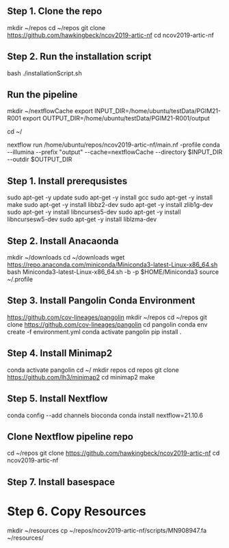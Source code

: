 
## Step 1. Clone the repo
mkdir ~/repos
cd ~/repos
git clone https://github.com/hawkingbeck/ncov2019-artic-nf
cd ncov2019-artic-nf

## Step 2. Run the installation script
bash ./installationScript.sh


## Run the pipeline
mkdir ~/nextflowCache
export INPUT_DIR=/home/ubuntu/testData/PGIM21-R001
export OUTPUT_DIR=/home/ubuntu/testData/PGIM21-R001/output

cd ~/

nextflow run /home/ubuntu/repos/ncov2019-artic-nf/main.nf -profile conda --illumina --prefix "output" --cache=nextflowCache --directory $INPUT_DIR --outdir $OUTPUT_DIR 

## Step 1. Install prerequsistes

sudo apt-get -y update
sudo apt-get -y install gcc
sudo apt-get -y install make
sudo apt-get -y install libbz2-dev
sudo apt-get -y install zlib1g-dev
sudo apt-get -y install libncurses5-dev
sudo apt-get -y install libncursesw5-dev
sudo apt-get -y install liblzma-dev

## Step 2. Install Anacaonda

mkdir ~/downloads
cd ~/downloads
wget https://repo.anaconda.com/miniconda/Miniconda3-latest-Linux-x86_64.sh
bash Miniconda3-latest-Linux-x86_64.sh -b -p $HOME/Miniconda3
source ~/.profile

## Step 3. Install Pangolin Conda Environment

https://github.com/cov-lineages/pangolin 
mkdir ~/repos
cd ~/repos
git clone https://github.com/cov-lineages/pangolin 
cd pangolin
conda env create -f environment.yml
conda activate pangolin
pip install .

## Step 4. Install Minimap2
conda activate pangolin
cd ~/
mkdir repos
cd repos
git clone https://github.com/lh3/minimap2
cd minimap2
make

## Step 5. Install Nextflow
conda config --add channels bioconda
conda install nextflow=21.10.6

## Clone Nextflow pipeline repo
cd ~/repos
git clone https://github.com/hawkingbeck/ncov2019-artic-nf
cd ncov2019-artic-nf

## Step 7. Install basespace
<!-- mkdir ~/bin
wget "https://launch.basespace.illumina.com/CLI/latest/amd64-linux/bs" -O $HOME/bin/bs
chmod u+x $HOME/bin/bs
bs --help -->

# Step 6. Copy Resources
mkdir ~/resources
cp ~/repos/ncov2019-artic-nf/scripts/MN908947.fa ~/resources/




<!-- cd ~/downloads
sudo apt-get update
sudo apt install default-jre
v21.10.6
https://github.com/nextflow-io/nextflow
git clone https://github.com/nextflow-io/nextflow.git --branch v21.10.6
wget -qO- https://get.nextflow.io | bash
chmod +x nextflow
sudo mv nextflow /usr/bin/
sudo chown -hR ubuntu /usr/bin/nextflow -->


<!-- ## Step 4. Install SamTools
sudo apt-get update
sudo apt-get install gcc
sudo apt-get install make
sudo apt-get install libbz2-dev
sudo apt-get install zlib1g-dev
sudo apt-get install libncurses5-dev 
sudo apt-get install libncursesw5-dev
sudo apt-get install liblzma-dev -->

<!-- ### Install htslib
cd /usr/bin
sudo wget https://github.com/samtools/htslib/releases/download/1.9/htslib-1.9.tar.bz2
sudo tar -vxjf htslib-1.9.tar.bz2
sudo rm htslib-1.9.tar.bz2
cd htslib-1.9
sudo make -->

<!-- ### Install sam tools
cd ..
sudo wget https://github.com/samtools/samtools/releases/download/1.9/samtools-1.9.tar.bz2
sudo tar -vxjf samtools-1.9.tar.bz2
sudo rm samtools-1.9.tar.bz2
cd samtools-1.9
sudo make -->

<!-- ### Install BCF Tools
cd ..
sudo wget https://github.com/samtools/bcftools/releases/download/1.9/bcftools-1.9.tar.bz2
sudo tar -vxjf bcftools-1.9.tar.bz2
sudo rm bcftools-1.9.tar.bz2
cd bcftools-1.9
sudo make

## Add items to path and reload profile to enable
cd ~/
export PATH="$PATH:/usr/bin/bcftools-1.9"
export PATH="$PATH:/usr/bin/samtools-1.9"
export PATH="$PATH:/usr/bin/htslib-1.9"
source ~/.profile -->

<!-- ## Install Trim-galore
conda install -c bioconda trim-galore -->
<!-- cd ~/repos
git clone https://github.com/FelixKrueger/TrimGalore.git --branch 0.6.5
cd TrimGalore
sudo mkdir /usr/bin/TrimGalore
sudo cp trim_galore /usr/bin/TrimGalore
export PATH="$PATH:/usr/bin/TrimGalore"
source ~/.profile -->

<!-- ## Install docker
sudo apt update
sudo apt install apt-transport-https ca-certificates curl software-properties-common
curl -fsSL https://download.docker.com/linux/ubuntu/gpg | sudo apt-key add -
sudo add-apt-repository "deb [arch=amd64] https://download.docker.com/linux/ubuntu bionic stable"
sudo apt update
apt-cache policy docker-ce
sudo apt install docker-ce
sudo systemctl status docker -->

